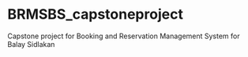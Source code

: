 # BRMSBS_capstoneproject

Capstone project for Booking and Reservation Management System for Balay Sidlakan

